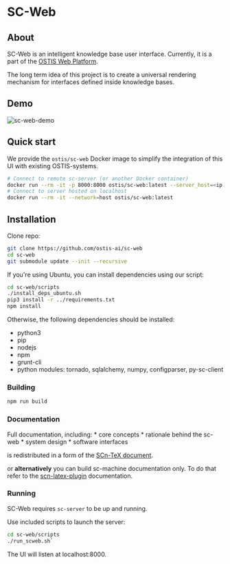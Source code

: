 # SC-Web
## About
SC-Web is an intelligent knowledge base user interface. Currently, it is a part of the [OSTIS Web Platform](https://github.com/ostis-ai/ostis-web-platform). 

The long term idea of this project is to create a universal rendering mechanism for interfaces defined inside knowledge bases.

## Demo

![sc-web-demo](https://github.com/ostis-ai/ostis-project/raw/main/docs/sc-web-demo.gif)

## Quick start

We provide the `ostis/sc-web` Docker image to simplify the integration of this UI with existing OSTIS-systems.

```sh
# Connect to remote sc-server (or another Docker container)
docker run --rm -it -p 8000:8000 ostis/sc-web:latest --server_host=<ip or hostname>
# Connect to server hosted on localhost
docker run --rm -it --network=host ostis/sc-web:latest
```

## Installation

  Clone repo:

  ```sh
  git clone https://github.com/ostis-ai/sc-web
  cd sc-web
  git submodule update --init --recursive
  ```

  If you're using Ubuntu, you can install dependencies using our script:

  ```sh
  cd sc-web/scripts
  ./install_deps_ubuntu.sh
  pip3 install -r ../requirements.txt
  npm install
  ```

  Otherwise, the following dependencies should be installed:

  - python3
  - pip
  - nodejs
  - npm
  - grunt-cli
  - python modules: tornado, sqlalchemy, numpy, configparser, py-sc-client

  ### Building

```sh
npm run build
```

  ### Documentation

  Full documentation, including:
    * core concepts
    * rationale behind the sc-web
    * system design
    * software interfaces

  is redistributed in a form of the [SCn-TeX document](https://github.com/ostis-ai/ostis-web-platform/blob/develop/docs/main.pdf).

  or **alternatively** you can build sc-machine documentation only. To do that refer to the [scn-latex-plugin](https://github.com/ostis-ai/scn-latex-plugin) documentation.


  ### Running

  SC-Web requires `sc-server` to be up and running.
  
Use included scripts to launch the server:

```sh
cd sc-web/scripts
./run_scweb.sh`
``` 

The UI will listen at localhost:8000.
